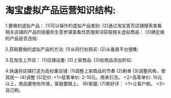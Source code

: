 # 淘宝虚拟产品运营知识结构:
1.要做的虚拟产品：
  (1)可以操作的虚拟产品类别:
  (2)通过淘宝首页店铺搜索查看相关店铺的产品的销量和生意参谋查看优质搜索词获取相关虚拟商品：
  (3)确定做的产品是否违规:

2.获取要做的虚拟产品的方法:
  (1)从同行处购买:
  (2)从垂直平台搜集:
  
3.在淘宝上开店：
  (1)店铺设置:
  (2)上架商品:
  (3)给商品添加折扣:
  
4.快速将店铺打造为高权重店铺:
  (1)调整上架商品的节奏
  (2)刷单
  (3)调整风格，使其统一
  (4)调整
  (5)定价:
    <1>低客单价: 2-10元，用来引流。
    <2>高客单价: 10元以上，商品要物有所值，客服要跟上。
  (6)客服:
  (7)刷好评：
     <1>让客户刷。
     <2>自己刷。   
